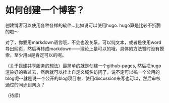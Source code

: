 # 如何创建一个博客？

创建博客可以使用各种各样的软件…比如说可以使用hugo.
hugo算是比较不折腾的啦～

对了，你要用markdown语言哦，不会也没关系，可以纯文本，或者是使用word导出网页，然后再转成markdown——理论上是可以的哦，具体的方法暂时没有摸索，至少用ai是肯定可以的呢。

（关于搭建共享服务的想法）最简单的就是创建一个github-pages, 然后把hugo渲染好的丢过去，然后就可以挂上自定义域名访问了，说不定可以搞一个公用的blog呢～就是说一个公开的blog项目啦，使用discussion来写也可以，然后审核通过的同步到网页？

（待续）
